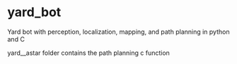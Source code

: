 # yard_bot
Yard bot with perception, localization, mapping, and path planning in python and C

yard__astar folder contains the path planning c function
